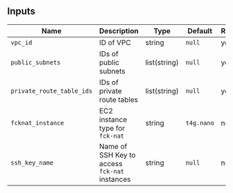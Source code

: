 ## Inputs

| Name | Description | Type | Default | Required |
|-----|-----|-----|-----|-----|
| `vpc_id` | ID of VPC | string | `null` | yes |
| `public_subnets` | IDs of public subnets | list(string) | `null` | yes |
| `private_route_table_ids` | IDs of private route tables | list(string) | `null` | yes |
| `fcknat_instance` | EC2 instance type for `fck-nat` | string | `t4g.nano` | no |
| `ssh_key_name` | Name of SSH Key to access `fck-nat` instances | string | `null` | no | 